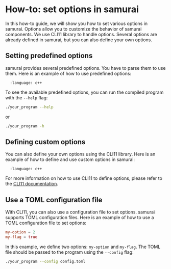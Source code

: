 # How-to: set options in samurai

In this how-to guide, we will show you how to set various options in samurai. Options allow you to customize the behavior of samurai components. We use CLI11 library to handle options. Several options are already defined in samurai, but you can also define your own options.

## Setting predefined options

samurai provides several predefined options. You have to parse them to use them. Here is an example of how to use predefined options:

```{literalinclude} snippet/options/predefined_options.cpp
  :language: c++
```

To see the available predefined options, you can run the compiled program with the `--help` flag:

```bash
./your_program --help
```

or

```bash
./your_program -h
```

## Defining custom options

You can also define your own options using the CLI11 library. Here is an example of how to define and use custom options in samurai:

```{literalinclude} snippet/options/custom_options.cpp
  :language: c++
```

For more information on how to use CLI11 to define options, please refer to the [CLI11 documentation](https://cliutils.github.io/CLI11/book/).

## Use a TOML configuration file

With CLI11, you can also use a configuration file to set options. samurai supports TOML configuration files. Here is an example of how to use a TOML configuration file to set options:

```toml
my-option = 2
my-flag = true
```

In this example, we define two options: `my-option` and `my-flag`. The TOML file should be passed to the program using the `--config` flag:

```bash
./your_program --config config.toml
```
